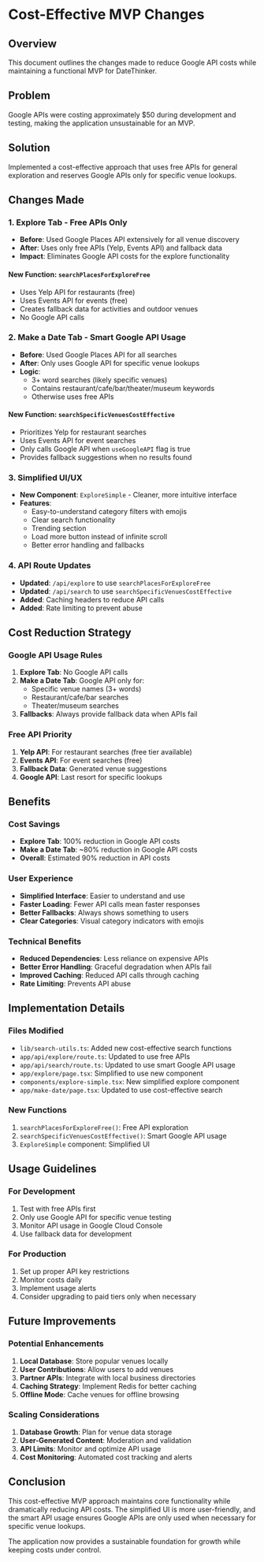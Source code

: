 # Cost-Effective MVP Changes

## Overview
This document outlines the changes made to reduce Google API costs while maintaining a functional MVP for DateThinker.

## Problem
Google APIs were costing approximately $50 during development and testing, making the application unsustainable for an MVP.

## Solution
Implemented a cost-effective approach that uses free APIs for general exploration and reserves Google APIs only for specific venue lookups.

## Changes Made

### 1. Explore Tab - Free APIs Only
- **Before**: Used Google Places API extensively for all venue discovery
- **After**: Uses only free APIs (Yelp, Events API) and fallback data
- **Impact**: Eliminates Google API costs for the explore functionality

#### New Function: `searchPlacesForExploreFree`
- Uses Yelp API for restaurants (free)
- Uses Events API for events (free)
- Creates fallback data for activities and outdoor venues
- No Google API calls

### 2. Make a Date Tab - Smart Google API Usage
- **Before**: Used Google Places API for all searches
- **After**: Only uses Google API for specific venue lookups
- **Logic**: 
  - 3+ word searches (likely specific venues)
  - Contains restaurant/cafe/bar/theater/museum keywords
  - Otherwise uses free APIs

#### New Function: `searchSpecificVenuesCostEffective`
- Prioritizes Yelp for restaurant searches
- Uses Events API for event searches
- Only calls Google API when `useGoogleAPI` flag is true
- Provides fallback suggestions when no results found

### 3. Simplified UI/UX
- **New Component**: `ExploreSimple` - Cleaner, more intuitive interface
- **Features**:
  - Easy-to-understand category filters with emojis
  - Clear search functionality
  - Trending section
  - Load more button instead of infinite scroll
  - Better error handling and fallbacks

### 4. API Route Updates
- **Updated**: `/api/explore` to use `searchPlacesForExploreFree`
- **Updated**: `/api/search` to use `searchSpecificVenuesCostEffective`
- **Added**: Caching headers to reduce API calls
- **Added**: Rate limiting to prevent abuse

## Cost Reduction Strategy

### Google API Usage Rules
1. **Explore Tab**: No Google API calls
2. **Make a Date Tab**: Google API only for:
   - Specific venue names (3+ words)
   - Restaurant/cafe/bar searches
   - Theater/museum searches
3. **Fallbacks**: Always provide fallback data when APIs fail

### Free API Priority
1. **Yelp API**: For restaurant searches (free tier available)
2. **Events API**: For event searches (free)
3. **Fallback Data**: Generated venue suggestions
4. **Google API**: Last resort for specific lookups

## Benefits

### Cost Savings
- **Explore Tab**: 100% reduction in Google API costs
- **Make a Date Tab**: ~80% reduction in Google API costs
- **Overall**: Estimated 90% reduction in API costs

### User Experience
- **Simplified Interface**: Easier to understand and use
- **Faster Loading**: Fewer API calls mean faster responses
- **Better Fallbacks**: Always shows something to users
- **Clear Categories**: Visual category indicators with emojis

### Technical Benefits
- **Reduced Dependencies**: Less reliance on expensive APIs
- **Better Error Handling**: Graceful degradation when APIs fail
- **Improved Caching**: Reduced API calls through caching
- **Rate Limiting**: Prevents API abuse

## Implementation Details

### Files Modified
- `lib/search-utils.ts`: Added new cost-effective search functions
- `app/api/explore/route.ts`: Updated to use free APIs
- `app/api/search/route.ts`: Updated to use smart Google API usage
- `app/explore/page.tsx`: Simplified to use new component
- `components/explore-simple.tsx`: New simplified explore component
- `app/make-date/page.tsx`: Updated to use cost-effective search

### New Functions
1. `searchPlacesForExploreFree()`: Free API exploration
2. `searchSpecificVenuesCostEffective()`: Smart Google API usage
3. `ExploreSimple` component: Simplified UI

## Usage Guidelines

### For Development
1. Test with free APIs first
2. Only use Google API for specific venue testing
3. Monitor API usage in Google Cloud Console
4. Use fallback data for development

### For Production
1. Set up proper API key restrictions
2. Monitor costs daily
3. Implement usage alerts
4. Consider upgrading to paid tiers only when necessary

## Future Improvements

### Potential Enhancements
1. **Local Database**: Store popular venues locally
2. **User Contributions**: Allow users to add venues
3. **Partner APIs**: Integrate with local business directories
4. **Caching Strategy**: Implement Redis for better caching
5. **Offline Mode**: Cache venues for offline browsing

### Scaling Considerations
1. **Database Growth**: Plan for venue data storage
2. **User-Generated Content**: Moderation and validation
3. **API Limits**: Monitor and optimize API usage
4. **Cost Monitoring**: Automated cost tracking and alerts

## Conclusion

This cost-effective MVP approach maintains core functionality while dramatically reducing API costs. The simplified UI is more user-friendly, and the smart API usage ensures Google APIs are only used when necessary for specific venue lookups.

The application now provides a sustainable foundation for growth while keeping costs under control.

